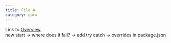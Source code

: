 ```yaml
---
title: File A
category: qara
---
```

Link to [Overview](../overview)  
new start -> where does it fail? -> add try catch -> overrides in package.json

